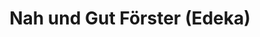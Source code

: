 ---
title: "Nah und Gut Förster (Edeka)"
url: /lunow-stolzenhagen/nah-und-gut-foerster-edeka/
shop: Supermarkt
---